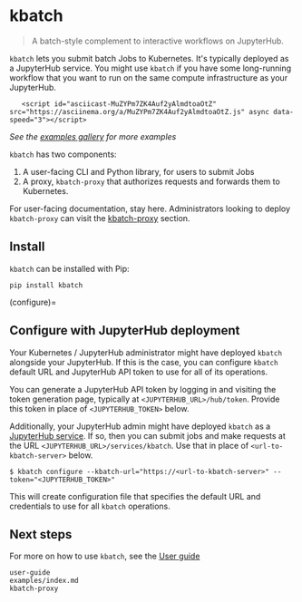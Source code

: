 # kbatch

> A batch-style complement to interactive workflows on JupyterHub.

`kbatch` lets you submit batch Jobs to Kubernetes. It's typically deployed as a JupyterHub service.
You might use `kbatch` if you have some long-running workflow that you want to run on the same compute
infrastructure as your JupyterHub.


```{raw} html
   <script id="asciicast-MuZYPm7ZK4Auf2yAlmdtoaOtZ" src="https://asciinema.org/a/MuZYPm7ZK4Auf2yAlmdtoaOtZ.js" async data-speed="3"></script>
```

*See the [examples gallery](examples/index.md) for more examples*

`kbatch` has two components:

1. A user-facing CLI and Python library, for users to submit Jobs
2. A proxy, `kbatch-proxy` that authorizes requests and forwards them to Kubernetes.

For user-facing documentation, stay here. Administrators looking to deploy `kbatch-proxy` can visit the [kbatch-proxy] section.

## Install

`kbatch` can be installed with Pip:

```
pip install kbatch
```

(configure)=

## Configure with JupyterHub deployment

Your Kubernetes / JupyterHub administrator might have deployed `kbatch` alongside your JupyterHub.
If this is the case, you can configure `kbatch` default URL and JupyterHub API token to use for all
of its operations.

You can generate a JupyterHub API token by logging in and visiting the token generation page, typically at `<JUPYTERHUB_URL>/hub/token`.
Provide this token in place of `<JUPYTERHUB_TOKEN>` below.

Additionally, your JupyterHub admin might have deployed `kbatch` as a [JupyterHub service][jhub-service].
If so, then you can submit jobs and make requests at the URL `<JUPYTERHUB_URL>/services/kbatch`. Use that in place of `<url-to-kbatch-server>` below.

```
$ kbatch configure --kbatch-url="https://<url-to-kbatch-server>" --token="<JUPYTERHUB_TOKEN>"
```

This will create configuration file that specifies the default URL and credentials to use for all `kbatch` operations.

## Next steps

For more on how to use `kbatch`, see the [User guide](./user-guide.md)

[kbatch-proxy]: kbatch-proxy.md
[jhub-service]: https://z2jh.jupyter.org/en/latest/administrator/services.html

```{toctree}
user-guide
examples/index.md
kbatch-proxy
```
